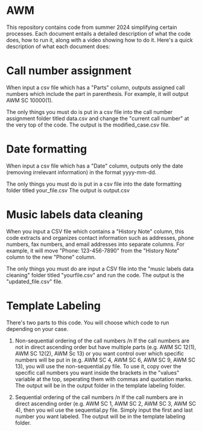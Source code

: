 # AWM
This repository contains code from summer 2024 simplifying certain processes. Each document entails a detailed description of what the code does, how to run it, along with a video showing how to do it. Here's a quick description of what each document does:

# Call number assignment 
When input a csv file which has a "Parts" column, outputs assigned call numbers which include the part in parenthesis. For example, it will output AWM SC 10000(1). 

The only things you must do is put in a csv file into the call number assignment folder titled data.csv and change the "current call number" at the very top of the code. The output is the modified_case.csv file. 

# Date formatting 
When input a csv file which has a "Date" column, outputs only the date (removing irrelevant information) in the format yyyy-mm-dd. 

The only things you must do is put in a csv file into the date formatting folder titled your_file.csv The output is output.csv 

# Music labels data cleaning
When you input a CSV file which contains a "History Note" column, this code extracts and organizes contact information such as addresses, phone numbers, fax numbers, and email addresses into separate columns. For example, it will move "Phone: 123-456-7890" from the "History Note" column to the new "Phone" column.

The only things you must do are input a CSV file into the "music labels data cleaning" folder titled "yourfile.csv" and run the code. The output is the "updated_file.csv" file.

# Template Labeling
There's two parts to this code. You will choose which code to run depending on your case. 
1. Non-sequential ordering of the call numbers /n
If the call numbers are not in direct ascending order but have multiple parts (e.g. AWM SC 12(1), AWM SC 12(2), AWM Sc 13) or you want control over which specific numbers will be put in (e.g. AWM SC 4, AWM SC 6, AWM SC 9, AWM SC 13), you will use the non-sequential.py file. To use it, copy over the specific call numbers you want inside the brackets in the "values" variable at the top, seperating them with commas and quotation marks. The output will be in the output folder in the template labeling folder. 

2. Sequential ordering of the call numbers /n
If the call numbers are in direct ascending order (e.g. AWM SC 1, AWM SC 2, AWM SC 3, AWM SC 4), then you wil use the sequential.py file. Simply input the first and last number you want labeled. The output will be in the template labeling folder. 
